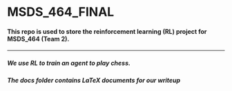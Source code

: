 # MSDS_464_FINAL

#### This repo is used to store the reinforcement learning (RL) project for MSDS_464 (Team 2).


________

##### We use RL to train an agent to play chess.

##### The docs folder contains LaTeX documents for our writeup

